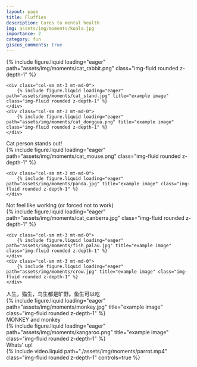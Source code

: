 ```yaml
---
layout: page
title: Fluffies
description: Cures to mental health 
img: assets/img/moments/koala.jpg
importance: 2
category: fun
giscus_comments: true
---
```


<div class="row">
    <div class="col-sm mt-3 mt-md-0">
        {% include figure.liquid loading="eager" path="assets/img/moments/cat_rabbit.png" class="img-fluid rounded z-depth-1" %}
    </div>

    <div class="col-sm mt-3 mt-md-0">
        {% include figure.liquid loading="eager" path="assets/img/moments/cat_stand.jpg" title="example image" class="img-fluid rounded z-depth-1" %}
    </div>
    <div class="col-sm mt-3 mt-md-0">
        {% include figure.liquid loading="eager" path="assets/img/moments/cat_donggua.png" title="example image" class="img-fluid rounded z-depth-1" %}
    </div>
</div>
<div class="caption">
    Cat person stands out!
</div>

<div class="row">
    <div class="col-sm mt-3 mt-md-0">
        {% include figure.liquid loading="eager" path="assets/img/moments/cat_mouse.png" class="img-fluid rounded z-depth-1" %}
    </div>

    <div class="col-sm mt-3 mt-md-0">
        {% include figure.liquid loading="eager" path="assets/img/moments/panda.jpg" title="example image" class="img-fluid rounded z-depth-1" %}
    </div>
</div>
<div class="caption">
    Not feel like working (or forced not to work)
</div>

<div class="row">
    <div class="col-sm mt-3 mt-md-0">
        {% include figure.liquid loading="eager" path="assets/img/moments/cat_canberra.jpg" class="img-fluid rounded z-depth-1" %}
    </div>

    <div class="col-sm mt-3 mt-md-0">
        {% include figure.liquid loading="eager" path="assets/img/moments/fish_palau.jpg" title="example image" class="img-fluid rounded z-depth-1" %}
    </div>
    <div class="col-sm mt-3 mt-md-0">
        {% include figure.liquid loading="eager" path="assets/img/moments/crow.jpg" title="example image" class="img-fluid rounded z-depth-1" %}
    </div>
</div>
<div class="caption">
    人生，猫生，鸟生都是旷野。鱼生可以吃
</div>


<div class="row">
    <div class="col-sm mt-3 mt-md-0">
        {% include figure.liquid loading="eager" path="assets/img/moments/monkey.jpg" title="example image" class="img-fluid rounded z-depth-1" %}
    </div>
</div>
<div class="caption">
    MONKEY and monkey
</div>

<div class="row">
    <div class="col-sm mt-3 mt-md-0">
        {% include figure.liquid loading="eager" path="assets/img/moments/kangaroo.png" title="example image" class="img-fluid rounded z-depth-1" %}
    </div>
</div>
<div class="caption">
    Whats' up!
</div>

<div class="row mt-3">
    <div class="col-sm mt-3 mt-md-0">
        {% include video.liquid path="./assets/img/moments/parrot.mp4" class="img-fluid rounded z-depth-1" controls=true %}
    </div>
</div>